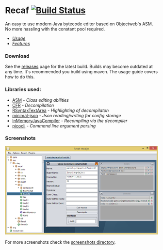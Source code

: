 # Recaf [![Build Status](https://travis-ci.org/Col-E/Recaf.svg?branch=master)](https://travis-ci.org/Col-E/Recaf)
An easy to use modern Java bytecode editor based on Objectweb's ASM. No more hassling with the constant pool required.

* _[Usage](https://col-e.github.io/Recaf/usage.html)_
* _[Features](https://col-e.github.io/Recaf/features.html)_

### Download

See the [releases](https://github.com/Col-E/Recaf/releases) page for the latest build. Builds may become outdated at any time. It's recommended you build using maven. The usage guide covers how to do this.

### Libraries used:
* [ASM](http://asm.ow2.org/) - _Class editing abilities_
* [CFR](http://www.benf.org/other/cfr/) - _Decompilation_
* [RSyntaxTextArea](https://github.com/bobbylight/RSyntaxTextArea) - _Highlighting of decompilaton_
* [minimal-json](https://github.com/ralfstx/minimal-json) - _Json reading/writing for config storage_
* [InMemoryJavaCompiler](https://github.com/trung/InMemoryJavaCompiler) - _Recompiling via the decompiler_
* [picocli](http://picocli.info/) - _Command line argument parsing_

### Screenshots

![Screenshot](docs/screenshots/main.png)

For more screenshots check the [screenshots directory](docs/screenshots).